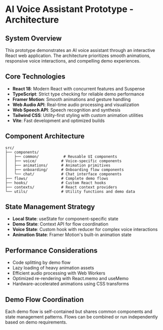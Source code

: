 # AI Voice Assistant Prototype - Architecture

## System Overview
This prototype demonstrates an AI voice assistant through an interactive React web application. The architecture prioritizes smooth animations, responsive voice interactions, and compelling demo experiences.

## Core Technologies
- **React 18**: Modern React with concurrent features and Suspense
- **TypeScript**: Strict type checking for reliable demo performance
- **Framer Motion**: Smooth animations and gesture handling
- **Web Audio API**: Real-time audio processing and visualization
- **Web Speech API**: Speech recognition and synthesis
- **Tailwind CSS**: Utility-first styling with custom animation utilities
- **Vite**: Fast development and optimized builds

## Component Architecture
```
src/
├── components/
│   ├── common/           # Reusable UI components
│   ├── voice/           # Voice-specific components
│   ├── animations/      # Animation primitives
│   ├── onboarding/      # Onboarding flow components
│   └── chat/            # Chat interface components
├── flows/               # Complete demo flows
├── hooks/               # Custom React hooks
├── contexts/            # React context providers
└── utils/               # Utility functions and demo data
```

## State Management Strategy
- **Local State**: useState for component-specific state
- **Demo State**: Context API for flow coordination
- **Voice State**: Custom hook with reducer for complex voice interactions
- **Animation State**: Framer Motion's built-in animation state

## Performance Considerations
- Code splitting by demo flow
- Lazy loading of heavy animation assets
- Efficient audio processing with Web Workers
- Optimized re-rendering with React.memo and useMemo
- Hardware-accelerated animations using CSS transforms

## Demo Flow Coordination
Each demo flow is self-contained but shares common components and state management patterns. Flows can be combined or run independently based on demo requirements. 